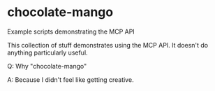 # chocolate-mango
Example scripts demonstrating the MCP API

This collection of stuff demonstrates using the MCP API. It doesn't do anything particularly useful.

Q: Why "chocolate-mango"

A: Because I didn't feel like getting creative.

